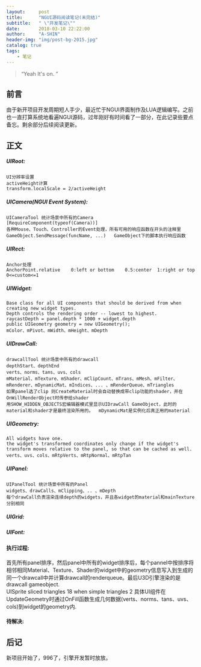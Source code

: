 ```yaml
---
layout:     post
title:      "NGUI源码阅读笔记(未完结)"
subtitle:   " \"开发笔记\""
date:       2018-03-10 22:22:00
author:     "A-SHIN"
header-img: "img/post-bg-2015.jpg"
catalog: true
tags:
    - 笔记
---
```


> “Yeah It's on. ”

## 前言
由于新开项目开发周期短人手少，最近忙于NGUI界面制作及LUA逻辑编写。之前也一直打算系统地看遍NGUI源码，过年刚好有时间看了一部分，在此记录些要点备忘。剩余部分后续阅读更新。  
## 正文
#####  UIRoot:  
    UI分辨率设置  
    activeHeight计算  
    transform.localScale = 2/activeHeight  

#####  UICamera(NGUI Event System):  
	UICameraTool 统计场景中所有的Camera  
	[RequireComponent(typeof(Camera))]  
	各种Mouse、Touch、Controller的Event处理，所有可用的响应函数在开头的注释里  
	GameObject.SendMessage(funcName, ...)	GameObject下的脚本执行响应函数  
	
#####  UIRect:  
	Anchor处理  
	AnchorPoint.relative	0:left or bottom	0.5:center	1:right or top	0<=custom<=1  
	
#####  UIWidget:  
	Base class for all UI components that should be derived from when creating new widget types.  
	Depth controls the rendering order -- lowest to highest.  
	raycastDepth = panel.depth * 1000 + widget.depth  
	public UIGeometry geometry = new UIGeometry();  
	mColor、mPivot、mWidth、mHeight、mDepth  
	
#####  UIDrawCall:  
	drawcallTool 统计场景中所有的drawcall
	depthStart、depthEnd  
	verts、norms、tans、uvs、cols  
	mMaterial、mTexture、mShader、mClipCount、mTrans、mMesh、mFilter、mRenderer、mDynamicMat、mIndices、... 、mRenderQueue、mTriangles  
	如果panel选了clip 则CreateMaterial时会自动替换成带clip功能的shader，并在OnWillRenderObject时传参给shader  
	用SHOW_HIDDEN_OBJECTS宏编辑器模式里显示UIDrawCall GameObject，此时的material和shader才是最终渲染所用的。  mDynamicMat是实例化后真正用的material
	
#####  UIGeometry:  
	All widgets have one.  
	the widget's transformed coordinates only change if the widget's transform moves relative to the panel, so that can be cached as well.  
	verts、uvs、cols、mRtpVerts、mRtpNormal、mRtpTan  
	
#####  UIPanel:  
	UIPanelTool 统计场景中所有的Panel  
	widgets、drawCalls、mClipping、.. 、mDepth
	每个drawCall负责渲染连续depth的widgets，并且各widget的material和mainTexture分别相同  
	
	
#####  UIGrid:  

#####  UIFont:  

####  执行过程:  
首先所有panel排序，然后panel中所有的widget排序后，每个pannel中按排序将相邻相同Material、Texture、Shader的widget中的geometry信息写入到生成的同一个drawcall中并计算drawcall的renderqueue。最后U3D引擎渲染的是drawcall gameobject.  
UISprite sliced triangles 18  when  simple triangles 2	 具体UI组件在UpdateGeometry时通过OnFill函数生成几何数据(verts、norms、tans、uvs、cols)到widget的geometry内.  

####  待解决:  


## 后记
新项目开始了，996了，引擎开发暂时放放。



